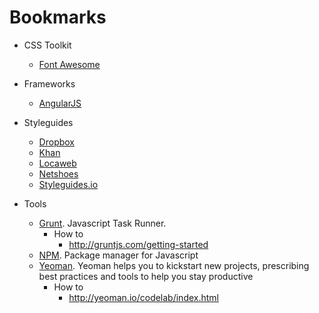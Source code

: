 Bookmarks
=====

- CSS Toolkit
  - [Font Awesome](https://fortawesome.github.io/Font-Awesome/)


- Frameworks
  - [AngularJS](https://angularjs.org/)


- Styleguides
  - [Dropbox](https://github.com/dropbox/css-style-guide)
  - [Khan](https://github.com/Khan/style-guides)
  - [Locaweb](https://github.com/suuuzi/webdev-bookmarks.git)
  - [Netshoes](https://github.com/netshoes/styleguide)
  - [Styleguides.io](styleguides.io)
  

- Tools
  - [Grunt](http://gruntjs.com/). Javascript Task Runner.
    - How to
      - http://gruntjs.com/getting-started
  - [NPM](https://www.npmjs.com/). Package manager for Javascript
  - [Yeoman](http://yeoman.io/). Yeoman helps you to kickstart new projects, prescribing best practices and tools to help you stay productive
    - How to
      - http://yeoman.io/codelab/index.html
